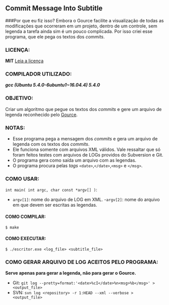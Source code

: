 ## Commit Message Into Subtitle

###Por que eu fiz isso?
Embora o Gource facilite a visualização de todas as modificações que ocorreram em um projeto, dentro de um controle, sem legenda a tarefa ainda sim é um pouco complicada. Por isso criei esse programa, que ele pega os textos dos *commits*.

### LICENÇA:
**MIT**
[Leia a licença](LICENSE)

### COMPILADOR UTILIZADO:
***gcc (Ubuntu 5.4.0-6ubuntu1~16.04.4) 5.4.0***

### OBJETIVO:
Criar um algoritmo que pegue os textos dos *commits* e gere um arquivo de legenda reconhecido pelo [Gource](https://github.com/acaudwell/Gource).

### NOTAS:
- Esse programa pega a mensagem dos *commits* e gera um arquivo de legenda com os textos dos *commits*.
- Ele funciona somente com arquivos XML válidos. Vale ressaltar que só foram feitos testes com arquivos de LOGs providos do Subversion e Git.
- O programa gera como saída um arquivo com as legendas.
- O programa procura pelas *tags* `<date>`,`</date>`,`<msg>` e `</msg>`.

### COMO USAR:
 `int main( int argc, char const *argv[] )`:
  - `argv[1]`: nome do arquivo de LOG em XML.
  -`argv[2]`: nome do arquivo em que devem ser escritas as legendas.

#### COMO COMPILAR:
`$ make`

#### COMO EXECUTAR:
`$ ./escritor.exe <log_file> <subtitle_file>`

### COMO GERAR ARQUIVO DE LOG ACEITOS PELO PROGRAMA:

**Serve apenas para gerar a legenda, não para gerar o Gource.**

- Git: `git log --pretty=format:'<date>%cI</date>%n<msg>%b</msg>' > <output_file>`
- SVN: `svn log <repository> -r 1:HEAD --xml --verbose > <output_file>`
